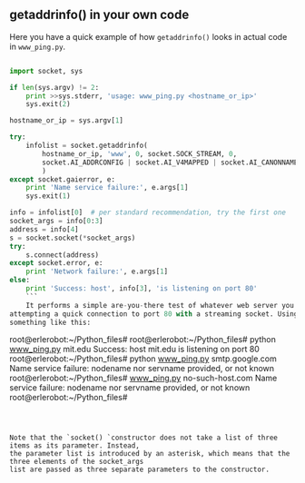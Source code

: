 ## getaddrinfo() in your own code
Here you have a quick example of how `getaddrinfo()` looks in actual
code in `www_ping.py`.
```python

import socket, sys

if len(sys.argv) != 2:
    print >>sys.stderr, 'usage: www_ping.py <hostname_or_ip>'
    sys.exit(2)

hostname_or_ip = sys.argv[1]

try:
    infolist = socket.getaddrinfo(
        hostname_or_ip, 'www', 0, socket.SOCK_STREAM, 0,
        socket.AI_ADDRCONFIG | socket.AI_V4MAPPED | socket.AI_CANONNAME,
        )
except socket.gaierror, e:
    print 'Name service failure:', e.args[1]
    sys.exit(1)

info = infolist[0]  # per standard recommendation, try the first one
socket_args = info[0:3]
address = info[4]
s = socket.socket(*socket_args)
try:
    s.connect(address)
except socket.error, e:
    print 'Network failure:', e.args[1]
else:
    print 'Success: host', info[3], 'is listening on port 80'
    ```
    It performs a simple are-you-there test of whatever web server you name on the command line by
attempting a quick connection to port 80 with a streaming socket. Using the script would look
something like this:

```
root@erlerobot:~/Python_files#
root@erlerobot:~/Python_files# python www_ping.py mit.edu
Success: host mit.edu is listening on port 80
root@erlerobot:~/Python_files# python www_ping.py smtp.google.com
Name service failure: nodename nor servname provided, or not known
root@erlerobot:~/Python_files# www_ping.py no-such-host.com
Name service failure: nodename nor servname provided, or not known
root@erlerobot:~/Python_files#
```



Note that the `socket() `constructor does not take a list of three items as its parameter. Instead,
the parameter list is introduced by an asterisk, which means that the three elements of the socket_args
list are passed as three separate parameters to the constructor.
